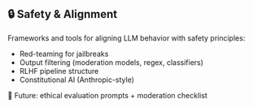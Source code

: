 ## 🔒 Safety & Alignment

Frameworks and tools for aligning LLM behavior with safety principles:

- Red-teaming for jailbreaks
- Output filtering (moderation models, regex, classifiers)
- RLHF pipeline structure
- Constitutional AI (Anthropic-style)

🎯 Future: ethical evaluation prompts + moderation checklist
